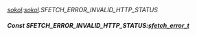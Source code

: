 _[sokol](../../modules/sokol/sokol-module.md):[sokol](../../modules/sokol/sokol-module.md).SFETCH\_ERROR\_INVALID\_HTTP\_STATUS_
##### Const SFETCH\_ERROR\_INVALID\_HTTP\_STATUS:[sfetch_error_t](../../modules/sokol/sokol-sfetch_error_t.md)
